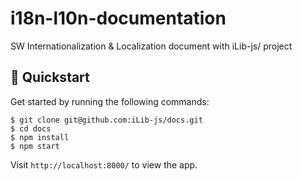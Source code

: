 # i18n-l10n-documentation

SW Internationalization & Localization document with iLib-js/ project


## 🚀 Quickstart

Get started by running the following commands:

```
$ git clone git@github.com:iLib-js/docs.git
$ cd docs
$ npm install
$ npm start
```

Visit `http://localhost:8000/` to view the app.
